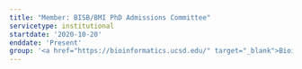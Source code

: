 ```yaml
---
title: "Member: BISB/BMI PhD Admissions Committee"
servicetype: institutional
startdate: '2020-10-20'
enddate: 'Present'
group: '<a href="https://bioinformatics.ucsd.edu/" target="_blank">Bioinformatics & Systems Biology (BISB) Graduate Program</a>, <a href="https://ucsd.edu/" target="_blank">UC San Diego</a>'
---
```

